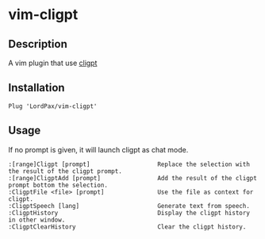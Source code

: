 # vim-cligpt

## Description

A vim plugin that use [cligpt](https://github.com/LordPax/cligpt.git)

## Installation

```vimscript
Plug 'LordPax/vim-cligpt'
```

## Usage

If no prompt is given, it will launch cligpt as chat mode.

```
:[range]Cligpt [prompt]                   Replace the selection with the result of the cligpt prompt.
:[range]CligptAdd [prompt]                Add the result of the cligpt prompt bottom the selection.
:CligptFile <file> [prompt]               Use the file as context for cligpt.
:CligptSpeech [lang]                      Generate text from speech.
:CligptHistory                            Display the cligpt history in other window.
:CligptClearHistory                       Clear the cligpt history.
```
